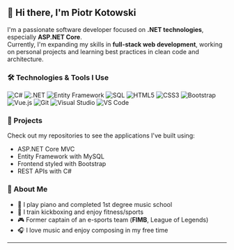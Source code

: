 ## 👋 Hi there, I'm Piotr Kotowski

I'm a passionate software developer focused on **.NET technologies**, especially **ASP.NET Core**.  
Currently, I'm expanding my skills in **full-stack web development**, working on personal projects and learning best practices in clean code and architecture.

### 🛠️ Technologies & Tools I Use

![C#](https://img.shields.io/badge/C%23-239120?style=for-the-badge&logo=csharp&logoColor=white)
![.NET](https://img.shields.io/badge/.NET-512BD4?style=for-the-badge&logo=dotnet&logoColor=white)
![Entity Framework](https://img.shields.io/badge/Entity%20Framework-6DB33F?style=for-the-badge&logo=dotnet&logoColor=white)
![SQL](https://img.shields.io/badge/SQL-4479A1?style=for-the-badge&logo=mysql&logoColor=white)
![HTML5](https://img.shields.io/badge/HTML5-E34F26?style=for-the-badge&logo=html5&logoColor=white)
![CSS3](https://img.shields.io/badge/CSS3-1572B6?style=for-the-badge&logo=css3&logoColor=white)
![Bootstrap](https://img.shields.io/badge/Bootstrap-7952B3?style=for-the-badge&logo=bootstrap&logoColor=white)
![Vue.js](https://img.shields.io/badge/Vue.js-4FC08D?style=for-the-badge&logo=vue.js&logoColor=white)
![Git](https://img.shields.io/badge/Git-F05032?style=for-the-badge&logo=git&logoColor=white)
![Visual Studio](https://img.shields.io/badge/Visual%20Studio-5C2D91?style=for-the-badge&logo=visualstudio&logoColor=white)
![VS Code](https://img.shields.io/badge/VS%20Code-007ACC?style=for-the-badge&logo=visualstudiocode&logoColor=white)


### 🚀 Projects

Check out my repositories to see the applications I've built using:
- ASP.NET Core MVC
- Entity Framework with MySQL
- Frontend styled with Bootstrap
- REST APIs with C#

### 🎯 About Me

- 🎹 I play piano and completed 1st degree music school  
- 🥋 I train kickboxing and enjoy fitness/sports  
- 🎮 Former captain of an e-sports team (**FIMB**, League of Legends)  
- 🎧 I love music and enjoy composing in my free time

---


